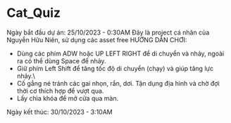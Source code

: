 # Cat_Quiz
Ngày bắt đầu dự án: 25/10/2023 - 0:30AM
Đây là project cá nhân của Nguyễn Hữu Niên, sử dụng các asset free
HƯỚNG DẪN CHƠI:
- Dùng các phím ADW hoặc UP LEFT RIGHT để di chuyển và nhảy, ngoài ra có thể dùng Space để nhảy.
- Giữ phím Left Shift để tăng tốc độ di chuyển (chạy) và giúp tăng lực nhảy.\
- Cố gắng né tránh các gai nhọn, rắn, dơi. Tận dụng địa hình và chờ đợi thời cơ thích hợp để vượt qua.
- Lấy chìa khóa để mở cửa qua màn.
  
Ngày kết thúc: 30/10/2023 - 3:10AM
